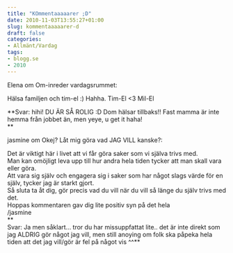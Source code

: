 ```yaml
---
title: "KOmmentaaaaarer ;D"
date: 2010-11-03T13:55:27+01:00
slug: kommentaaaaarer-d
draft: false
categories:
- Allmänt/Vardag
tags:
- blogg.se
- 2010
---
```

Elena om Om-inreder vardagsrummet:  
  
Hälsa familjen och tim-el :) Hahha. Tim-El <3 Mil-El  
  
**Svar: hihi! DU ÄR SÅ ROLIG :D Dom hälsar tillbaks!! Fast mamma är inte hemma från jobbet än, men yeye, u get it haha!  
**  
  
  
jasmine om Okej? Låt mig göra vad JAG VILL kanske?:  
  
Det är viktigt här i livet att vi får göra saker som vi själva trivs med.  
Man kan omöjligt leva upp till hur andra hela tiden tycker att man skall vara eller göra.  
Att vara sig själv och engagera sig i saker som har något slags värde för en själv, tycker jag är starkt gjort.  
Så sluta ta åt dig, gör precis vad du vill när du vill så länge du själv trivs med det.  
Hoppas kommentaren gav dig lite positiv syn på det hela  
/jasmine  
**  
Svar: Ja men såklart... tror du har missuppfattat lite.. det är inte direkt som jag ALDRIG gör något jag vill, men still anoying om folk ska påpeka hela tiden att det jag vill/gör är fel på något vis ^^**